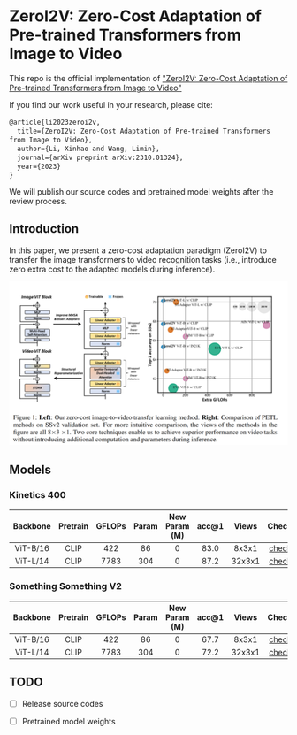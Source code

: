 # ZeroI2V: Zero-Cost Adaptation of Pre-trained Transformers from Image to Video

This repo is the official implementation of ["ZeroI2V: Zero-Cost Adaptation of Pre-trained Transformers from Image to Video"](https://arxiv.org/abs/2310.01324) 

If you find our work useful in your research, please cite:
```
@article{li2023zeroi2v,
  title={ZeroI2V: Zero-Cost Adaptation of Pre-trained Transformers from Image to Video},
  author={Li, Xinhao and Wang, Limin},
  journal={arXiv preprint arXiv:2310.01324},
  year={2023}
}
```

We will publish our source codes and pretrained model weights after the review process.

## Introduction

In this paper, we present a zero-cost adaptation paradigm (ZeroI2V) to transfer the image transformers to video recognition tasks (i.e., introduce zero extra cost to the adapted models during inference).

<img src="img/image-20231004113411368.png" alt="image-20231004113411368" style="zoom:80%;" />


## Models

### Kinetics 400

| Backbone |  Pretrain   | GFLOPs | Param | New Param (M) | acc@1 | Views | Checkpoint |
| :---: | :---: | :---: | :---: | :---: | :---: | :---: | :---: |
| ViT-B/16 | CLIP | 422 | 86 | 0 | 83.0 | 8x3x1 | [checkpoint]() |
| ViT-L/14 | CLIP | 7783 | 304 | 0 | 87.2 | 32x3x1 | [checkpoint]() |

### Something Something V2

| Backbone |  Pretrain   | GFLOPs | Param | New Param (M) | acc@1 | Views | Checkpoint |
| :---: | :---: | :---: | :---: | :---: | :---: | :---: | :---: |
| ViT-B/16 | CLIP |  422   | 86 | 0 | 67.7 | 8x3x1 | [checkpoint]() |
| ViT-L/14 | CLIP | 7783 | 304 | 0 | 72.2 | 32x3x1 |[checkpoint]()|

## TODO
- [ ] Release source codes
- [ ] Pretrained model weights





